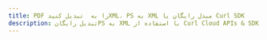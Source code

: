 ---title: PDF را به  تبدیل کنیدXML، PS به XML مبدل رایگان یا Curl SDKdescription: تبدیل رایگانPS به XML با استفاده از Curl Cloud APIs & SDK همچنین اسناد PDF را در Cloud ایجاد، ویرایش و رندر کنید.---